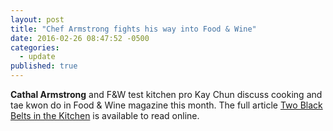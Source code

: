 ```yaml
---
layout: post
title: "Chef Armstrong fights his way into Food & Wine"
date: 2016-02-26 08:47:52 -0500
categories: 
  - update
published: true
---
```

**Cathal Armstrong** and F&W test kitchen pro Kay Chun discuss cooking and tae kwon do in Food & Wine magazine this month. The full article [Two Black Belts in the Kitchen](http://www.foodandwine.com/blogs/two-black-belts-kitchen "Two Black Belts in the Kitchen") is available to read online.
